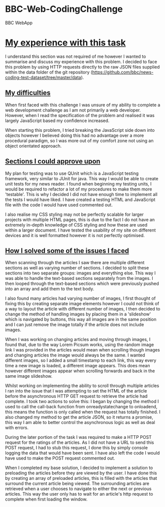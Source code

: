 # BBC-Web-CodingChallenge
BBC WebApp

<h1><u> My experience with this task </u></h1>

I understand this section was not required of me however I wanted to summarise and discuss my experience with this problem. I decided to face this problem by using HTTP requests directly to the raw JSON files supplied within the data folder of the git repository (https://github.com/bbc/news-coding-test-dataset/tree/master/data).
 

<h2><u> My difficulties</u> </h2>

When first faced with this challenge I was unsure of my ability to complete a web development challenge as I am not primarily a web developer. However, when I read the specification of the problem and realised it was largely JavaScript based my confidence increased. 

When starting this problem, I tried breaking the JavaScript side down into objects however I believed doing this had no advantage over a more procedural paradigm, so I was more out of my comfort zone not using an object orientated approach. 


<h2> <u>Sections I could approve upon</u></h2>
 
My plan for testing was to use QUnit which is a JavaScript testing framework, very similar to JUnit for java. This way I would be able to create unit tests for my news reader. I found when beginning my testing units, I would be required to refactor a lot of my procedures to make them more 'testable'. This is why I decided I did not have enough time to implement all the tests I would have liked. I have created a testing HTML and JavaScript file with the code I would have used commented out.

I also realise my CSS styling may not be perfectly scalable for larger projects with multiple HTML pages, this is due to the fact I do not have an extremely in-depth knowledge of CSS styling and how these are used within a larger document. I have tested the usability of my site on different devices and it is well formatted however it is not perfectly optimised. 

<h2><u>How I solved some of the issues I faced</u></h2>

When scanning through the articles I saw there are multiple different sections as well as varying number of sections. I decided to split these sections into two separate groups: images and everything else. This way I was able to handle the text-based sections separately from the images. I then looped through the text-based sections which were previously pushed into an array and add them to the text body.

I also found many articles had varying number of images, I first thought of fixing this by creating separate image elements however I could not think of a way to layout the article with different number of images, I then decided to change the method of handling images by placing them in a 'slideshow' which is navigated by buttons, this way all images are in the same position and I can just remove the image totally if the article does not include images.

When I was working on changing articles and moving through images, I found that, due to the way Lorem Picsum works, using the random image link I was provided in the articles would mean when scrolling though images and changing articles the image would always be the same. I wanted different images, so I added a small timestamp to each link, this way every time a new image is loaded, a different image appears. This does mean however different images appear when scrolling forwards and back in the same image slideshow.

Whilst working on implementing the ability to scroll through multiple articles I ran into the issue that I was attempting to set the HTML of the article before the asynchronous HTTP GET request to retrieve the article had complete. I took two actions to solve this: I began by changing the method I used to call the call-back function from onreadystatechange to onloadend, this means the function is only called when the request has totally finished. I also changed my method to get the article JSON, so it returns a promise, this way I am able to better control the asynchronous logic as well as deal with errors.

During the later portion of the task I was required to make a HTTP POST request for the ratings of the articles. As I did not have a URL to send this POST request, I had to stub this request, I done this by simply console logging the data that would have been sent. I have also left the code I would have used to make the POST request commented out. 

When I completed my base solution, I decided to implement a solution to preloading the articles before they are viewed by the user. I have done this by creating an array of preloaded articles, this is filled with the articles that surround the current article being viewed. The surrounding articles are retrieved when a user chooses to navigate to either the next or previous articles. This way the user only has to wait for an article's http request to complete when first loading the window.
